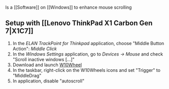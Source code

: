 Is a [[Software]] on [[Windows]] to enhance mouse scrolling
## Setup with [[Lenovo ThinkPad X1 Carbon Gen 7|X1C7]]
1. In the *ELAN TrackPoint for Thinkpad* application, choose "Middle Button Action": *Middle Click*
1. In the *Windows Settings* application, go to *Devices → Mouse* and check "Scroll inactive windows [...]"
1. Download and launch [W10Wheel](https://github.com/ykon/w10wheel.net)
1. In the taskbar, right-click on the W10Wheels icons and set "Trigger" to "MiddleDrag"
1. In application, disable "autoscroll"